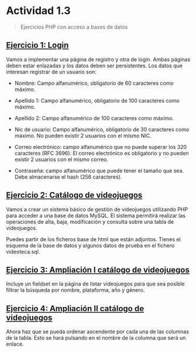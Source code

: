 # Actividad 1.3
> Ejercicios PHP con acceso a bases de datos

## [Ejercicio 1: Login](1_3_1)
Vamos a implementar una página de registro y otra de login. Ambas páginas deben estar enlazadas y los datos deben ser persistentes. Los datos que interesan registrar de un usuario son:

* Nombre: Campo alfanumérico, obligatorio de 60 caracteres como máximo.

* Apellido 1: Campo alfanumérico, obligatorio de 100 caracteres como máximo.

* Apellido 2: Campo alfanumérico de 100 caracteres como máximo.

* Nic de usuario: Campo alfanumérico, obligatorio de 30 caracteres como máximo. No pueden existir 2 usuarios con el mismo NIC.

* Correo electrónico: campo alfanumérico que no puede superar los 320 caracteres (RFC 3696). El correo electrónico es obligatorio y no pueden existir 2 usuarios con el mismo correo.

* Contraseña: campo alfanumérico que puede tener el tamaño que sea. Debe almacenarse el hash (256 caracteres).

## [Ejercicio 2: Catálogo de videojuegos](videojuegos/acceso_datos.php)
Vamos a crear un sistema básico de gestión de videojuegos utilizando PHP para acceder a una base de datos MySQL. El sistema permitirá realizar las operaciones de alta, baja, modificación y consulta sobre una tabla de videojuegos.

Puedes partir de los ficheros base de html que están adjuntos. Tienes el esquema de la base de datos y algunos datos de prueba en el fichero videoteca.sql.

## [Ejercicio 3: Ampliación I catálogo de videojuegos](videojuegos/listar.php)
Incluye un fieldset en la página de listar videojuegos para que sea posible filtrar la búsqueda por nombre, plataforma, año y género.

## [Ejercicio 4: Ampliación II catálogo de videojuegos](videojuegos/listar.php) 
Ahora haz que se pueda ordenar ascendente por cada una de las columnas de la tabla. Esto se hará pulsando en el nombre de la columna que será un enlace.